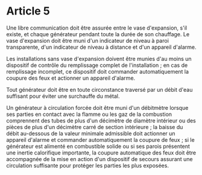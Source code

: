 # Article 5

Une libre communication doit être assurée entre le vase d'expansion, s'il existe, et chaque générateur pendant toute la durée de son chauffage. Le vase d'expansion doit être muni d'un indicateur de niveau à paroi transparente, d'un indicateur de niveau à distance et d'un appareil d'alarme.

Les installations sans vase d'expansion doivent être munies d'au moins un dispositif de contrôle du remplissage complet de l'installation ; en cas de remplissage incomplet, ce dispositif doit commander automatiquement la coupure des feux et actionner un appareil d'alarme.

Tout générateur doit être en toute circonstance traversé par un débit d'eau suffisant pour éviter une surchauffe du métal.

Un générateur à circulation forcée doit être muni d'un débitmètre lorsque ses parties en contact avec la flamme ou les gaz de la combustion comprennent des tubes de plus d'un décimètre de diamètre intérieur ou des pièces de plus d'un décimètre carré de section intérieure ; la baisse du débit au-dessous de la valeur minimale admissible doit actionner un appareil d'alarme et commander automatiquement la coupure de feux ; si le générateur est alimenté en combustible solide ou si ses parois présentent une inertie calorifique importante, la coupure automatique des feux doit être accompagnée de la mise en action d'un dispositif de secours assurant une circulation suffisante pour protéger les parties les plus exposées.
